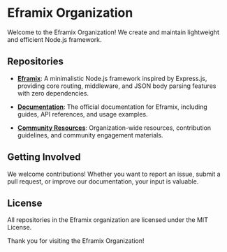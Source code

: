 # Eframix Organization

Welcome to the Eframix Organization! We create and maintain lightweight and efficient Node.js framework.

## Repositories

- **[Eframix](https://github.com/eframix/eframix)**: A minimalistic Node.js framework inspired by Express.js, providing core routing, middleware, and JSON body parsing features with zero dependencies.

- **[Documentation](https://github.com/eframix/documentation)**: The official documentation for Eframix, including guides, API references, and usage examples.

- **[Community Resources](https://github.com/eframix/.github)**: Organization-wide resources, contribution guidelines, and community engagement materials.

## Getting Involved

We welcome contributions! Whether you want to report an issue, submit a pull request, or improve our documentation, your input is valuable.

## License

All repositories in the Eframix organization are licensed under the MIT License.

Thank you for visiting the Eframix Organization!
